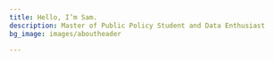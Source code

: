 ```yaml
---
title: Hello, I’m Sam.
description: Master of Public Policy Student and Data Enthusiast
bg_image: images/aboutheader

---
```

